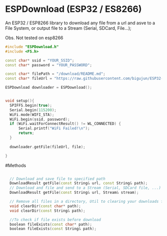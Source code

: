 # ESPDownload (ESP32 / ES8266)

An ESP32 / ESP8266 library to download any file from a url and asve to a File System,
or output file to a Stream (Serial, SDCard, File...);

Obs. Not tested on esp8266


```c++
#include "ESPDownload.h"
#include <FS.h>

const char* ssid = "YOUR_SSID";
const char* password = "YOUR_PASSWORD";

const char* filePath = "/download/README.md";
const char* fileUrl = "https://raw.githubusercontent.com/bigujun/ESP32-Download/master/README.md";

ESPDownload downloader = ESPDownload();


void setup(){
  SPIFFS.begin(true);
  Serial.begin(115200);
  WiFi.mode(WIFI_STA);
  WiFi.begin(ssid, password);
  if (WiFi.waitForConnectResult() != WL_CONNECTED) {
      Serial.printf("WiFi Failed!\n");
      return;
  }
  
  downloader.getFile(fileUrl, file);

}

```
#Methods
```c++

  // Download and save file to specified path
  DownloadResult getFile(const String& url, const String& path);
  // Download and file and send to a Stream (Serial, SDCard file, ...)
  DownloadResult getFile(const String& url, Stream& stream);

  // Remove all files in a directory, Util to clearing your downloads folder
  void clearDir(const char* path);
  void clearDir(const String& path);

  //To check if file exists before download
  boolean fileExists(const char* path);
  boolean fileExists(const String& path);
```
